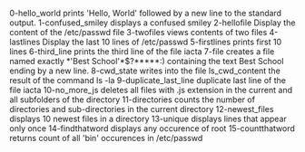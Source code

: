 0-hello_world prints 'Hello, World' followed by a new line to the standard output.
1-confused_smiley  displays a confused smiley
2-hellofile Display the content of the /etc/passwd file
3-twofiles views contents of two files
4-lastlines Display the last 10 lines of /etc/passwd
5-firstlines prints first 10 lines
6-third_line prints the third line of the file iacta
7-file creates a file named exactly \*\'Best School\'\*$\?\*\*\*\*\*:) containing the text Best School ending by a new line.
8-cwd_state writes into the file ls_cwd_content the result of the command ls -la
9-duplicate_last_line duplicate last line of the file iacta
10-no_more_js deletes all files with .js extension in the current and all subfolders of the directory
11-directories counts the number of directories and sub-directories in the current directory
12-newest_files displays 10 newest files in a directory
13-unique displays lines that appear only once
14-findthatword displays any occurence of root
15-countthatword returns count of all 'bin' occurences in /etc/passwd
